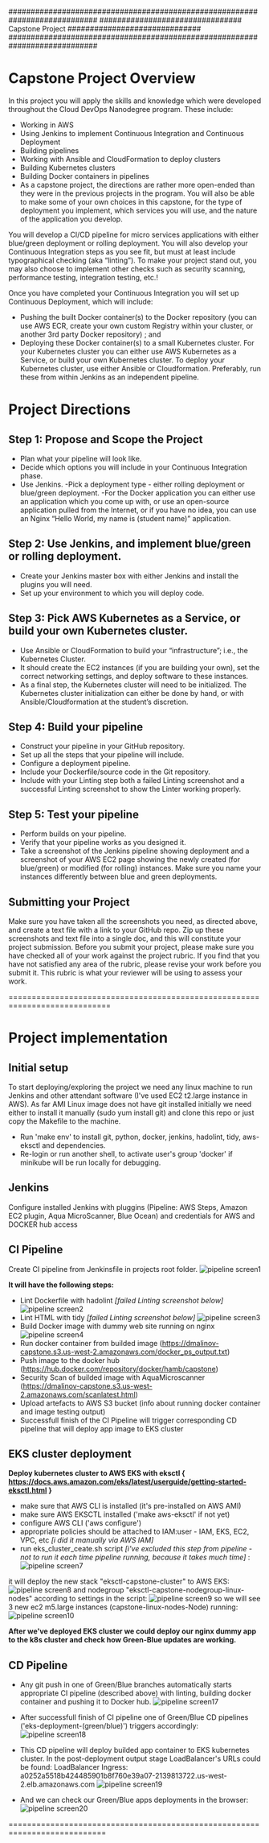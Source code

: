 ############################################################################
################################   Capstone Project   ##############################
############################################################################

#					 Capstone Project Overview

In this project you will apply the skills and knowledge which were developed throughout the Cloud DevOps Nanodegree program. These include:

- Working in AWS
- Using Jenkins to implement Continuous Integration and Continuous Deployment
- Building pipelines
- Working with Ansible and CloudFormation to deploy clusters
- Building Kubernetes clusters
- Building Docker containers in pipelines
- As a capstone project, the directions are rather more open-ended than they were in the previous projects in the program. You will also be able to make some of your own choices in this capstone, for the type of deployment you implement, which services you will use, and the nature of the application you develop.

You will develop a CI/CD pipeline for micro services applications with either blue/green deployment or rolling deployment. You will also develop your Continuous Integration steps as you see fit, but must at least include typographical checking (aka “linting”). To make your project stand out, you may also choose to implement other checks such as security scanning, performance testing, integration testing, etc.!

Once you have completed your Continuous Integration you will set up Continuous Deployment, which will include:

- Pushing the built Docker container(s) to the Docker repository (you can use AWS ECR, create your own custom Registry within your cluster, or another 3rd party Docker repository) ; and
- Deploying these Docker container(s) to a small Kubernetes cluster. For your Kubernetes cluster you can either use AWS Kubernetes as a Service, or build your own Kubernetes cluster. To deploy your Kubernetes cluster, use either Ansible or Cloudformation. Preferably, run these from within Jenkins as an independent pipeline.

# Project Directions

## Step 1: Propose and Scope the Project
- Plan what your pipeline will look like.
- Decide which options you will include in your Continuous Integration phase.
- Use Jenkins.
-Pick a deployment type - either rolling deployment or blue/green deployment.
-For the Docker application you can either use an application which you come up with, or use an open-source application pulled from the Internet, or if you have no idea, you can use an Nginx “Hello World, my name is (student name)” application.

## Step 2: Use Jenkins, and implement blue/green or rolling deployment.
- Create your Jenkins master box with either Jenkins and install the plugins you will need.
- Set up your environment to which you will deploy code.

## Step 3: Pick AWS Kubernetes as a Service, or build your own Kubernetes cluster.
- Use Ansible or CloudFormation to build your “infrastructure”; i.e., the Kubernetes Cluster.
- It should create the EC2 instances (if you are building your own), set the correct networking settings, and deploy software to these instances.
- As a final step, the Kubernetes cluster will need to be initialized. The Kubernetes cluster initialization can either be done by hand, or with Ansible/Cloudformation at the student’s discretion.

## Step 4: Build your pipeline
- Construct your pipeline in your GitHub repository.
- Set up all the steps that your pipeline will include.
- Configure a deployment pipeline.
- Include your Dockerfile/source code in the Git repository.
- Include with your Linting step both a failed Linting screenshot and a successful Linting screenshot to show the Linter working properly.

## Step 5: Test your pipeline
- Perform builds on your pipeline.
- Verify that your pipeline works as you designed it.
- Take a screenshot of the Jenkins pipeline showing deployment and a screenshot of your AWS EC2 page showing the newly created (for blue/green) or modified (for rolling) instances. Make sure you name your instances differently between blue and green deployments.

## Submitting your Project
Make sure you have taken all the screenshots you need, as directed above, and create a text file with a link to your GitHub repo.
Zip up these screenshots and text file into a single doc, and this will constitute your project submission.
Before you submit your project, please make sure you have checked all of your work against the project rubric. If you find that you have not satisfied any area of the rubric, please revise your work before you submit it. This rubric is what your reviewer will be using to assess your work.

============================================================================

#					 Project implementation

## Initial setup
To start deploying/exploring the project we need any linux machine to run Jenkins and other attendant software (I've used EC2 t2.large instance in AWS).
As far AMI Linux image does not have git installed initially we need either to install it manually (sudo yum install git) and clone this repo or just copy the Makefile to the machine.

- Run 'make env' to install git, python, docker, jenkins, hadolint, tidy, aws-eksctl and dependencies.
- Re-login or run another shell, to activate user's group 'docker' if minikube will be run locally for debugging. 


## Jenkins
Configure installed Jenkins with pluggins (Pipeline: AWS Steps, Amazon EC2 plugin, Aqua MicroScanner, Blue Ocean) and credentials for AWS and DOCKER hub access


## CI Pipeline
Create CI pipeline from Jenkinsfile in projects root folder. 
![pipeline screen1](screenshots/screenshot01_successful_pipeline.jpg)

<b>It will have the following steps: </b><br>
- Lint Dockerfile with hadolint <i> [failed Linting screenshot below] </i>
![pipeline screen2](screenshots/screenshot02_failed_hadolint_check.jpg)
- Lint HTML with tidy <i> [failed Linting screenshot below] </i>
![pipeline screen3](screenshots/screenshot03_failed_tidy_check.jpg)
- Build Docker image with dummy web site running on nginx
![pipeline screen4](screenshots/screenshot04_successful_build.jpg)
- Run docker container from builded image (https://dmalinov-capstone.s3.us-west-2.amazonaws.com/docker_ps_output.txt)
- Push image to the docker hub (https://hub.docker.com/repository/docker/hamb/capstone)
- Security Scan of builded image with AquaMicroscanner (https://dmalinov-capstone.s3.us-west-2.amazonaws.com/scanlatest.html)
- Upload artefacts to AWS S3 bucket (info about running docker container and image testing output)
- Successfull finish of the CI Pipeline will trigger corresponding CD pipeline that will deploy app image to EKS cluster


## EKS cluster deployment
<b> Deploy kubernetes cluster to AWS EKS with eksctl { https://docs.aws.amazon.com/eks/latest/userguide/getting-started-eksctl.html } </b><br>
- make sure that AWS CLI is installed (it's pre-installed on AWS AMI)
- make sure AWS EKSCTL installed ('make aws-eksctl' if not yet)
- configure AWS CLI ('aws configure')
- appropriate policies should be attached to IAM:user - IAM, EKS, EC2, VPC, etc <i> [i did it manually via AWS IAM] </i>
- run eks_cluster_ceate.sh script <i> [i've excluded this step from pipeline - not to run it each time pipeline running, because it takes much time] </i>:<br>
![pipeline screen7](screenshots/screenshot07_eks_cluster_00.jpg)

 it will deploy the new stack "eksctl-capstone-cluster" to AWS EKS:
![pipeline screen8](screenshots/screenshot08_eks_cluster_01.jpg) 
 and nodegroup "eksctl-capstone-nodegroup-linux-nodes" according to settings in the script:
![pipeline screen9](screenshots/screenshot09_eks_cluster_02.jpg) 
 so we will see 3 new ec2 m5.large instances (capstone-linux-nodes-Node) running:
![pipeline screen10](screenshots/screenshot10_eks_cluster_03.jpg)

<b>After we've deployed EKS cluster we could deploy our nginx dummy app to the k8s cluster and check how Green-Blue updates are working. </b>


## CD Pipeline
- Any git push in one of Green/Blue branches automatically starts appropriate CI pipeline (described above) with linting, building docker container and pushing it to Docker hub. 
![pipeline screen17](screenshots/screenshot17_pipeline_from_git.jpg)

- After successfull finish of CI pipeline one of Green/Blue CD pipelines ('eks-deployment-(green/blue)') triggers accordingly:
![pipeline screen18](screenshots/screenshot18_cd_pipeline_hooked.jpg)

- This CD pipeline will deploy builded app container to EKS kubernetes cluster. In the post-deployment output stage LoadBalancer's URLs could be found:
LoadBalancer Ingress:     a0252a5518b424485901b8f760e39a07-2139813722.us-west-2.elb.amazonaws.com
![pipeline screen19](screenshots/screenshot19_cd_pipeline.jpg)

- And we can check our Green/Blue apps deployments in the browser:
![pipeline screen20](screenshots/screenshot20_green_lb_url.jpg)




===========================================================================

